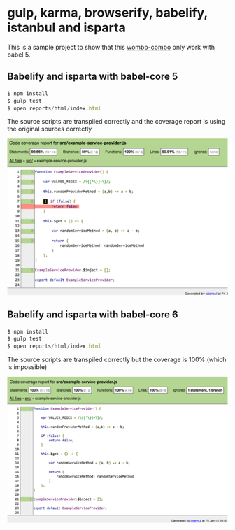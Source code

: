 # gulp, karma, browserify, babelify, istanbul and isparta

This is a sample project to show that this [wombo-combo](https://www.youtube.com/watch?v=pD_imYhNoQ4) only work with babel 5.

## Babelify and isparta with babel-core 5

```js
$ npm install
$ gulp test
$ open reports/html/index.html
```
The source scripts are transpiled correctly and the coverage report is using the original sources correctly

![](https://raw.githubusercontent.com/carneiror/gulp-karma-browserify-babelify-istanbul-isparta/master/with-babel-5/example.png)

## Babelify and isparta with babel-core 6

```js
$ npm install
$ gulp test
$ open reports/html/index.html
```

The source scripts are transpiled correctly but the coverage is 100% (which is impossible)

![](https://raw.githubusercontent.com/carneiror/gulp-karma-browserify-babelify-istanbul-isparta/master/with-babel-6/example.png)
